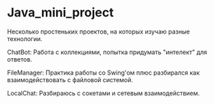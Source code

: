 # Java_mini_project
Несколько простеньких проектов, на которых изучаю разные технологии.

ChatBot: Работа с коллекциями, попытка придумать "интелект" для ответов.

FileManager: Практика работы со Swing'ом плюс разбирался как взаимодействовать с файловой системой.

LocalChat: Разбираюсь с сокетами и сетевым взаимодействием.
